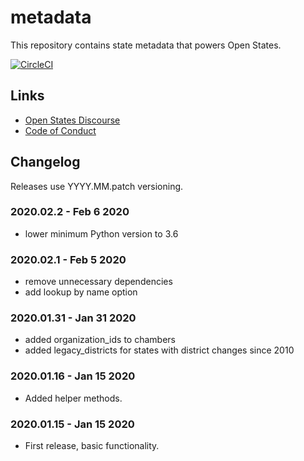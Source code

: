 # metadata

This repository contains state metadata that powers Open States.

[![CircleCI](https://circleci.com/gh/openstates/metadata.svg?style=svg)](https://circleci.com/gh/openstates/metadata)

## Links

* [Open States Discourse](https://discourse.openstates.org)
* [Code of Conduct](https://docs.openstates.org/en/latest/contributing/code-of-conduct.html)

## Changelog

Releases use YYYY.MM.patch versioning.

### 2020.02.2 - Feb 6 2020

* lower minimum Python version to 3.6

### 2020.02.1 - Feb 5 2020

* remove unnecessary dependencies
* add lookup by name option

### 2020.01.31 - Jan 31 2020

* added organization_ids to chambers
* added legacy_districts for states with district changes since 2010

### 2020.01.16 - Jan 15 2020

* Added helper methods.

### 2020.01.15 - Jan 15 2020

* First release, basic functionality.
